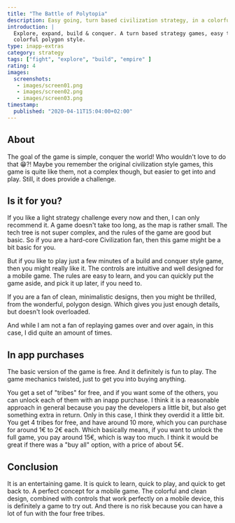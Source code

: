 ```yaml
---
title: "The Battle of Polytopia"
description: Easy going, turn based civilization strategy, in a colorful polygon style.
introduction: |
  Explore, expand, build & conquer. A turn based strategy games, easy to play, with beautiful,
  colorful polygon style.
type: inapp-extras
category: strategy
tags: ["fight", "explore", "build", "empire" ]
rating: 4
images:
  screenshots:
   - images/screen01.png
   - images/screen02.png
   - images/screen03.png
timestamp:
  published: "2020-04-11T15:04:00+02:00"
---
```


## About

The goal of the game is simple, conquer the world! Who wouldn't love to do that 😁?! Maybe you remember
the original civilization style games, this game is quite like them, not a complex though, but easier to
get into and play. Still, it does provide a challenge.

## Is it for you?

If you like a light strategy challenge every now and then, I can only recommend it. A game doesn't take too
long, as the map is rather small. The tech tree is not super complex, and the rules of the game are good but
basic. So if you are a hard-core Civilization fan, then this game might be a bit basic for you.

But if you like to play just a few minutes of a build and conquer style game, then you might really like it.
The controls are intuitive and well designed for a mobile game. The rules are easy to learn, and you can quickly
put the game aside, and pick it up later, if you need to.

If you are a fan of clean, minimalistic designs, then you might be thrilled, from the wonderful, polygon
design. Which gives you just enough details, but doesn't look overloaded.

And while I am not a fan of replaying games over and over again, in this case, I did quite an amount of times.

## In app purchases

The basic version of the game is free. And it definitely is fun to play. The game mechanics twisted, just to
get you into buying anything.

You get a set of "tribes" for free, and if you want some of the others, you can unlock each of them with
an inapp purchase. I think it is a reasonable approach in general because you pay the developers a little bit,
but also get something extra in return. Only in this case, I think they overdid it a little bit. You get 4
tribes for free, and have around 10 more, which you can purchase for around 1€ to 2€ each. Which basically means,
if you want to unlock the full game, you pay around 15€, which is way too much. I think it would be great if there
was a "buy all" option, with a price of about 5€.

## Conclusion

It is an entertaining game. It is quick to learn, quick to play, and quick to get back to. A perfect concept for a mobile
game. The colorful and clean design, combined with controls that work perfectly on a mobile device, this is definitely
a game to try out. And there is no risk because you can have a lot of fun with the four free tribes.